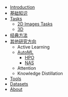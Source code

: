 - [Introduction](/_sidebar)
- [基础知识](/Basic_Concepts)
- [Tasks](/Tasks_Summary)
  - [2D Images Tasks](/2dimage)
  - [3D](/3d)
- [经典方法](/Classic_Algos)
- [其他研究方向](/Others_Research)
  - Active Learning
  - [AutoML](/AutoML)
    - [HPO](/HPO)
    - [NAS](/NAS)
  - Attention
  - Knowledge Distillation
- [Tools](/Tools)
- [Datasets](Datasets)
- [About](/about.md)



